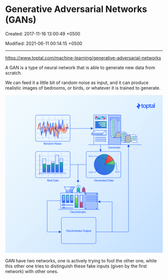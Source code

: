 # Generative Adversarial Networks (GANs)

Created: 2017-11-16 13:00:49 +0500

Modified: 2021-06-11 00:14:15 +0500

---

<https://www.toptal.com/machine-learning/generative-adversarial-networks>



A GAN is a type of neural network that is able to generate new data from scratch.

We can feed it a little bit of random noise as input, and it can produce realistic images of bedrooms, or birds, or whatever it is trained to generate.



![Random Noise Real Data Qtoptal Generator Generated Data Discriminator Discriminator Output ](media/Generative-Adversarial-Networks-(GANs)-image1.png)



GAN have two networks, one is actively trying to fool the other one, while this other one tries to distinguish these fake inputs (given by the first network) with other ones.

